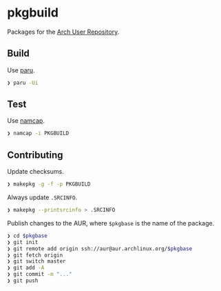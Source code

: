 # pkgbuild

Packages for the [Arch User Repository](https://aur.archlinux.org/packages?K=uhthomas&SeB=m).

## Build

Use [paru](https://github.com/Morganamilo/paru).

```sh
❯ paru -Ui
```

## Test

Use [namcap](https://wiki.archlinux.org/title/Namcap).

```sh
❯ namcap -i PKGBUILD
```

## Contributing

Update checksums.

```sh
❯ makepkg -g -f -p PKGBUILD
```

Always update `.SRCINFO`.

```sh
❯ makepkg --printsrcinfo > .SRCINFO
```

Publish changes to the AUR, where `$pkgbase` is the name of the package.

```sh
❯ cd $pkgbase
❯ git init
❯ git remote add origin ssh://aur@aur.archlinux.org/$pkgbase
❯ git fetch origin
❯ git switch master
❯ git add -A
❯ git commit -m "..."
❯ git push
```
